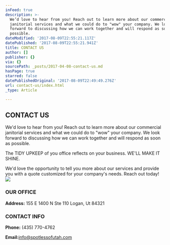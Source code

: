 ```yaml
---
inFeed: true
description: >-
  We’d love to hear from you! Reach out to learn more about our commercial
  janitorial services and what we could do to "wow" your company. We look
  forward to discussing how we can work together and will respond as soon as
  possible.
dateModified: '2017-08-09T22:55:21.117Z'
datePublished: '2017-08-09T22:55:21.941Z'
title: CONTACT US
author: []
publisher: {}
via: {}
sourcePath: _posts/2017-04-08-contact-us.md
hasPage: true
starred: false
datePublishedOriginal: '2017-08-09T22:49:49.276Z'
url: contact-us/index.html
_type: Article

---
```

## CONTACT US

We'd love to hear from you! Reach out to learn more about our commercial janitorial services and what we could do to "wow" your company. We look forward to discussing how we can work together and will respond as soon as possible.

The TIDY UPKEEP of you office reflects on your business. WE'LL MAKE IT SHINE.

We'd love the opportunity to tell you more about our services and provide you with a quote customized for your company's needs. Reach out today!
![](https://the-grid-user-content.s3-us-west-2.amazonaws.com/bf8c1957-e8e5-42dd-b7ce-ff40e0404edd.png)

### OUR OFFICE

**Address:** 155 E 1400 N Ste 110 Logan, Ut 84321

### CONTACT INFO

**Phone:** (435) 770-4762

**Email:**[info@spotlessofutah.com][0]

[0]: http://info@spotlessofutah.com/